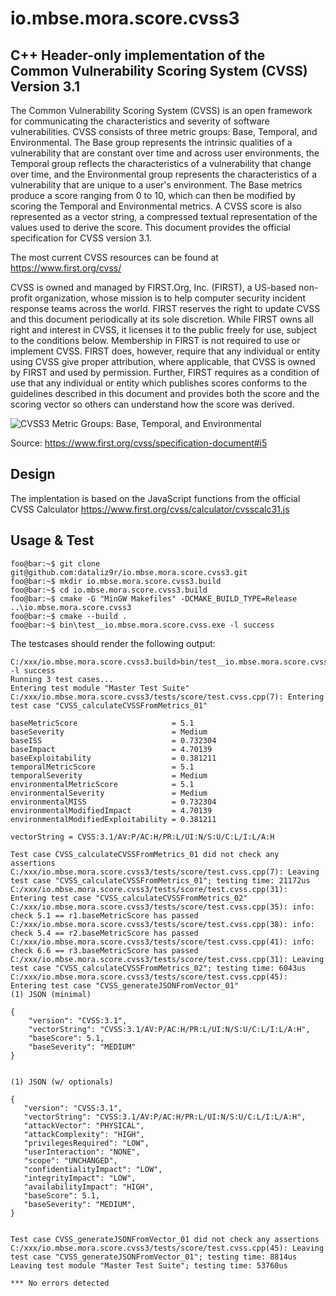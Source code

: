 # io.mbse.mora.score.cvss3
## C++ Header-only implementation of the Common Vulnerability Scoring System (CVSS) Version 3.1

The Common Vulnerability Scoring System (CVSS) is an open framework for communicating the characteristics and severity of software vulnerabilities. CVSS consists of three metric groups: Base, Temporal, and Environmental. The Base group represents the intrinsic qualities of a vulnerability that are constant over time and across user environments, the Temporal group reflects the characteristics of a vulnerability that change over time, and the Environmental group represents the characteristics of a vulnerability that are unique to a user's environment. The Base metrics produce a score ranging from 0 to 10, which can then be modified by scoring the Temporal and Environmental metrics. A CVSS score is also represented as a vector string, a compressed textual representation of the values used to derive the score. This document provides the official specification for CVSS version 3.1.

The most current CVSS resources can be found at https://www.first.org/cvss/

CVSS is owned and managed by FIRST.Org, Inc. (FIRST), a US-based non-profit organization, whose mission is to help computer security incident response teams across the world. FIRST reserves the right to update CVSS and this document periodically at its sole discretion. While FIRST owns all right and interest in CVSS, it licenses it to the public freely for use, subject to the conditions below. Membership in FIRST is not required to use or implement CVSS. FIRST does, however, require that any individual or entity using CVSS give proper attribution, where applicable, that CVSS is owned by FIRST and used by permission. Further, FIRST requires as a condition of use that any individual or entity which publishes scores conforms to the guidelines described in this document and provides both the score and the scoring vector so others can understand how the score was derived.


![CVSS3 Metric Groups: Base, Temporal, and Environmental](https://www.first.org/cvss/v3-1/media/MetricGroups.svg "a title")

Source: https://www.first.org/cvss/specification-document#i5

## Design
The implentation is based on the JavaScript functions from the official CVSS Calculator https://www.first.org/cvss/calculator/cvsscalc31.js

## Usage & Test
```console
foo@bar:~$ git clone git@github.com:dataliz9r/io.mbse.mora.score.cvss3.git
foo@bar:~$ mkdir io.mbse.mora.score.cvss3.build
foo@bar:~$ cd io.mbse.mora.score.cvss3.build
foo@bar:~$ cmake -G "MinGW Makefiles" -DCMAKE_BUILD_TYPE=Release ..\io.mbse.mora.score.cvss3
foo@bar:~$ cmake --build .
foo@bar:~$ bin\test__io.mbse.mora.score.cvss.exe -l success
```

The testcases should render the following output: 

```
C:/xxx/io.mbse.mora.score.cvss3.build>bin/test__io.mbse.mora.score.cvss.exe -l success
Running 3 test cases...
Entering test module "Master Test Suite"
C:/xxx/io.mbse.mora.score.cvss3/tests/score/test.cvss.cpp(7): Entering test case "CVSS_calculateCVSSFromMetrics_01"

baseMetricScore                     = 5.1
baseSeverity                        = Medium
baseISS                             = 0.732304
baseImpact                          = 4.70139
baseExploitability                  = 0.381211
temporalMetricScore                 = 5.1
temporalSeverity                    = Medium
environmentalMetricScore            = 5.1
environmentalSeverity               = Medium
environmentalMISS                   = 0.732304
environmentalModifiedImpact         = 4.70139
environmentalModifiedExploitability = 0.381211

vectorString = CVSS:3.1/AV:P/AC:H/PR:L/UI:N/S:U/C:L/I:L/A:H

Test case CVSS_calculateCVSSFromMetrics_01 did not check any assertions
C:/xxx/io.mbse.mora.score.cvss3/tests/score/test.cvss.cpp(7): Leaving test case "CVSS_calculateCVSSFromMetrics_01"; testing time: 21172us
C:/xxx/io.mbse.mora.score.cvss3/tests/score/test.cvss.cpp(31): Entering test case "CVSS_calculateCVSSFromMetrics_02"
C:/xxx/io.mbse.mora.score.cvss3/tests/score/test.cvss.cpp(35): info: check 5.1 == r1.baseMetricScore has passed
C:/xxx/io.mbse.mora.score.cvss3/tests/score/test.cvss.cpp(38): info: check 5.4 == r2.baseMetricScore has passed
C:/xxx/io.mbse.mora.score.cvss3/tests/score/test.cvss.cpp(41): info: check 6.6 == r3.baseMetricScore has passed
C:/xxx/io.mbse.mora.score.cvss3/tests/score/test.cvss.cpp(31): Leaving test case "CVSS_calculateCVSSFromMetrics_02"; testing time: 6043us
C:/xxx/io.mbse.mora.score.cvss3/tests/score/test.cvss.cpp(45): Entering test case "CVSS_generateJSONFromVector_01"
(1) JSON (minimal)

{
    "version": "CVSS:3.1",
    "vectorString": "CVSS:3.1/AV:P/AC:H/PR:L/UI:N/S:U/C:L/I:L/A:H",
    "baseScore": 5.1,
    "baseSeverity": "MEDIUM"
}


(1) JSON (w/ optionals)

{
   "version": "CVSS:3.1",
   "vectorString": "CVSS:3.1/AV:P/AC:H/PR:L/UI:N/S:U/C:L/I:L/A:H",
   "attackVector": "PHYSICAL",
   "attackComplexity": "HIGH",
   "privilegesRequired": "LOW",
   "userInteraction": "NONE",
   "scope": "UNCHANGED",
   "confidentialityImpact": "LOW",
   "integrityImpact": "LOW",
   "availabilityImpact": "HIGH",
   "baseScore": 5.1,
   "baseSeverity": "MEDIUM",
}


Test case CVSS_generateJSONFromVector_01 did not check any assertions
C:/xxx/io.mbse.mora.score.cvss3/tests/score/test.cvss.cpp(45): Leaving test case "CVSS_generateJSONFromVector_01"; testing time: 8814us
Leaving test module "Master Test Suite"; testing time: 53760us

*** No errors detected
```
